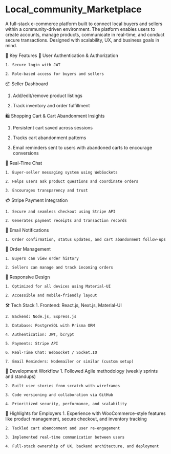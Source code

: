 # Local_community_Marketplace
A full-stack e-commerce platform built to connect local buyers and sellers within a community-driven environment. The platform enables users to create accounts, manage products, communicate in real-time, and conduct secure transactions. Designed with scalability, UX, and business goals in mind.

🌟 Key Features
🔐 User Authentication & Authorization

    1. Secure login with JWT

    2. Role-based access for buyers and sellers

📦 Seller Dashboard

   1. Add/edit/remove product listings

   2. Track inventory and order fulfillment

🛍️ Shopping Cart & Cart Abandonment Insights

   1. Persistent cart saved across sessions

   2. Tracks cart abandonment patterns

   3. Email reminders sent to users with abandoned carts to encourage conversions

💬 Real-Time Chat

    1. Buyer-seller messaging system using WebSockets

    2. Helps users ask product questions and coordinate orders

    3. Encourages transparency and trust

💳 Stripe Payment Integration

    1. Secure and seamless checkout using Stripe API

    2. Generates payment receipts and transaction records

📧 Email Notifications

    1. Order confirmation, status updates, and cart abandonment follow-ups

🧾 Order Management

    1. Buyers can view order history

    2. Sellers can manage and track incoming orders

📱 Responsive Design

    1. Optimized for all devices using Material-UI

    2. Accessible and mobile-friendly layout

🛠️ Tech Stack
    1. Frontend: React.js, Next.js, Material-UI

    2. Backend: Node.js, Express.js

    3. Database: PostgreSQL with Prisma ORM

    4. Authentication: JWT, bcrypt

    5. Payments: Stripe API

    6. Real-Time Chat: WebSocket / Socket.IO

    7. Email Reminders: Nodemailer or similar (custom setup)

🚀 Development Workflow
    1. Followed Agile methodology (weekly sprints and standups)

    2. Built user stories from scratch with wireframes

    3. Code versioning and collaboration via GitHub

    4. Prioritized security, performance, and scalability

📌 Highlights for Employers
    1. Experience with WooCommerce-style features like product management, secure checkout, and inventory tracking

    2. Tackled cart abandonment and user re-engagement

    3. Implemented real-time communication between users

    4. Full-stack ownership of UX, backend architecture, and deployment
